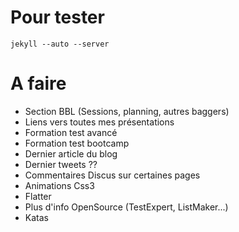 Pour tester
===========

    jekyll --auto --server

A faire
=======

 + Section BBL (Sessions, planning, autres baggers)
 + Liens vers toutes mes présentations
 + Formation test avancé
 + Formation test bootcamp
 + Dernier article du blog
 + Dernier tweets ??
 + Commentaires Discus sur certaines pages
 + Animations Css3
 + Flatter
 + Plus d'info OpenSource (TestExpert, ListMaker...)
 + Katas
 